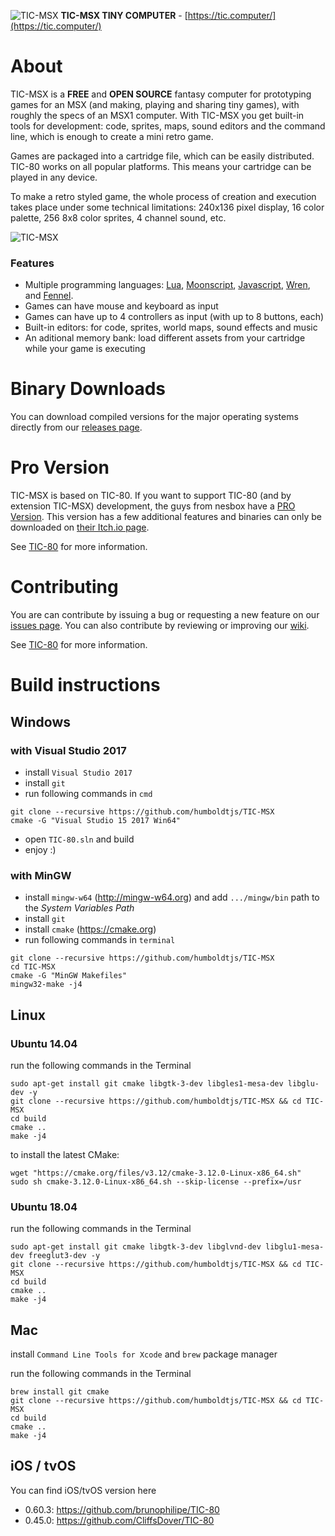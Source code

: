 ![TIC-MSX](https://tic.computer/img/logo64.png)
**TIC-MSX TINY COMPUTER** - [https://tic.computer/](https://tic.computer/)

# About
TIC-MSX is a **FREE** and **OPEN SOURCE** fantasy computer for prototyping games for an MSX (and making, playing and sharing tiny games), with roughly the specs of an MSX1 computer.
With TIC-MSX you get built-in tools for development: code, sprites, maps, sound editors and the command line, which is enough to create a mini retro game.

Games are packaged into a cartridge file, which can be easily distributed. TIC-80 works on all popular platforms. This means your cartridge can be played in any device.

To make a retro styled game, the whole process of creation and execution takes place under some technical limitations: 240x136 pixel display, 16 color palette, 256 8x8 color sprites, 4 channel sound, etc.

![TIC-MSX](https://user-images.githubusercontent.com/1101448/29687467-3ddc432e-8925-11e7-8156-5cec3700cc04.gif)

### Features
- Multiple programming languages: [Lua](https://www.lua.org),
  [Moonscript](https://moonscript.org),
  [Javascript](https://developer.mozilla.org/en-US/docs/Web/JavaScript),
  [Wren](http://wren.io/), and [Fennel](https://fennel-lang.org).
- Games can have mouse and keyboard as input
- Games can have up to 4 controllers as input (with up to 8 buttons, each)
- Built-in editors: for code, sprites, world maps, sound effects and music
- An aditional memory bank: load different assets from your cartridge while your game is executing

# Binary Downloads
You can download compiled versions for the major operating systems directly from our [releases page](https://github.com/humboldtjs/TIC-MSX/releases).

# Pro Version
TIC-MSX is based on TIC-80. If you want to support TIC-80 (and by extension TIC-MSX) development, the guys from nesbox have a [PRO Version](https://nesbox.itch.io/tic).
This version has a few additional features and binaries can only be downloaded on [their Itch.io page](https://nesbox.itch.io/tic).

See [TIC-80](https://github.com/nesbox/TIC-80) for more information.

# Contributing
You are can contribute by issuing a bug or requesting a new feature on our [issues page](https://github.com/nesbox/TIC-MSX/issues).
You can also contribute by reviewing or improving our [wiki](https://github.com/nesbox/TIC-MSX/wiki).

See [TIC-80](https://github.com/nesbox/TIC-80) for more information.

# Build instructions

## Windows
### with Visual Studio 2017
- install `Visual Studio 2017`
- install `git`
- run following commands in `cmd`
```
git clone --recursive https://github.com/humboldtjs/TIC-MSX
cmake -G "Visual Studio 15 2017 Win64"
```
- open `TIC-80.sln` and build
- enjoy :)

### with MinGW
- install `mingw-w64` (http://mingw-w64.org) and add `.../mingw/bin` path to the *System Variables Path*
- install `git`
- install `cmake` (https://cmake.org)
- run following commands in `terminal`
```
git clone --recursive https://github.com/humboldtjs/TIC-MSX
cd TIC-MSX
cmake -G "MinGW Makefiles"
mingw32-make -j4
```

## Linux 
### Ubuntu 14.04
run the following commands in the Terminal
```
sudo apt-get install git cmake libgtk-3-dev libgles1-mesa-dev libglu-dev -y
git clone --recursive https://github.com/humboldtjs/TIC-MSX && cd TIC-MSX
cd build
cmake ..
make -j4
```

to install the latest CMake:
```
wget "https://cmake.org/files/v3.12/cmake-3.12.0-Linux-x86_64.sh"
sudo sh cmake-3.12.0-Linux-x86_64.sh --skip-license --prefix=/usr
```

### Ubuntu 18.04

run the following commands in the Terminal
```
sudo apt-get install git cmake libgtk-3-dev libglvnd-dev libglu1-mesa-dev freeglut3-dev -y
git clone --recursive https://github.com/humboldtjs/TIC-MSX && cd TIC-MSX
cd build
cmake ..
make -j4
```

## Mac
install `Command Line Tools for Xcode` and `brew` package manager

run the following commands in the Terminal
```
brew install git cmake
git clone --recursive https://github.com/humboldtjs/TIC-MSX && cd TIC-MSX
cd build
cmake ..
make -j4
```

## iOS / tvOS
You can find iOS/tvOS version here 
- 0.60.3: https://github.com/brunophilipe/TIC-80
- 0.45.0: https://github.com/CliffsDover/TIC-80
